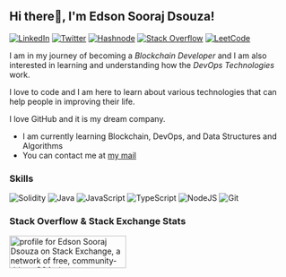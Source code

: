 ## Hi there👋, I'm Edson Sooraj Dsouza!

[![LinkedIn](https://img.shields.io/badge/linkedin-%230077B5.svg?style=for-the-badge&logo=linkedin&logoColor=white)](https://www.linkedin.com/in/edson-sooraj-dsouza-7b110a241/)
[![Twitter](https://img.shields.io/badge/Twitter-%231DA1F2.svg?style=for-the-badge&logo=Twitter&logoColor=white)](https://twitter.com/edsondsouza)
[![Hashnode](https://img.shields.io/badge/Hashnode-2962FF?style=for-the-badge&logo=hashnode&logoColor=white)](https://hashnode.com/@edsondsouza)
[![Stack Overflow](https://img.shields.io/badge/-Stackoverflow-FE7A16?style=for-the-badge&logo=stack-overflow&logoColor=white)](https://stackoverflow.com/users/18517557/edson-sooraj-dsouza)
[![LeetCode](https://img.shields.io/badge/LeetCode-000000?style=for-the-badge&logo=LeetCode&logoColor=#d16c06)](https://leetcode.com/edsodz/)

I am in my journey of becoming a *Blockchain Developer* and I am also interested in learning and understanding how the *DevOps Technologies* work.

I love to code and I am here to learn about various technologies that can help people in improving their life.

I love GitHub and it is my dream company.

- I am currently learning Blockchain, DevOps, and Data Structures and Algorithms
- You can contact me at [my mail](mailto:edsonsouzadev@outlook.com)

### Skills
![Solidity](https://img.shields.io/badge/Solidity-%23363636.svg?style=for-the-badge&logo=solidity&logoColor=white)
![Java](https://img.shields.io/badge/java-%23ED8B00.svg?style=for-the-badge&logo=java&logoColor=white)
![JavaScript](https://img.shields.io/badge/javascript-%23323330.svg?style=for-the-badge&logo=javascript&logoColor=%23F7DF1E)
![TypeScript](https://img.shields.io/badge/typescript-%23007ACC.svg?style=for-the-badge&logo=typescript&logoColor=white)
![NodeJS](https://img.shields.io/badge/node.js-6DA55F?style=for-the-badge&logo=node.js&logoColor=white)
![Git](https://img.shields.io/badge/git-%23F05033.svg?style=for-the-badge&logo=git&logoColor=white)

### Stack Overflow & Stack Exchange Stats

<a href="https://meta.stackexchange.com/users/1331166/edson-sooraj-dsouza"><img src="https://meta.stackexchange.com/users/flair/1331166.png" width="208" height="58" alt="profile for Edson Sooraj Dsouza on Stack Exchange, a network of free, community-driven Q&amp;A sites" title="profile for Edson Sooraj Dsouza on Stack Exchange, a network of free, community-driven Q&amp;A sites" /></a>
